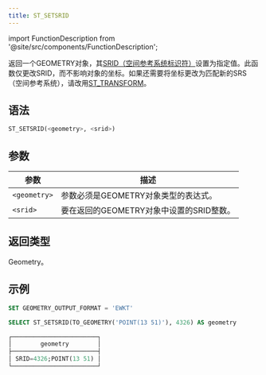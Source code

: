 ```yaml
---
title: ST_SETSRID
---
```

import FunctionDescription from '@site/src/components/FunctionDescription';

<FunctionDescription description="引入或更新: v1.2.566"/>

返回一个GEOMETRY对象，其[SRID（空间参考系统标识符）](https://en.wikipedia.org/wiki/Spatial_reference_system#Identifier)设置为指定值。此函数仅更改SRID，而不影响对象的坐标。如果还需要将坐标更改为匹配新的SRS（空间参考系统），请改用[ST_TRANSFORM](st-transform.md)。

## 语法

```sql
ST_SETSRID(<geometry>, <srid>)
```

## 参数

| 参数         | 描述                                                         |
|--------------|-------------------------------------------------------------|
| `<geometry>` | 参数必须是GEOMETRY对象类型的表达式。                         |
| `<srid>`     | 要在返回的GEOMETRY对象中设置的SRID整数。                     |

## 返回类型

Geometry。

## 示例

```sql
SET GEOMETRY_OUTPUT_FORMAT = 'EWKT'

SELECT ST_SETSRID(TO_GEOMETRY('POINT(13 51)'), 4326) AS geometry

┌────────────────────────┐
│        geometry        │
├────────────────────────┤
│ SRID=4326;POINT(13 51) │
└────────────────────────┘

```